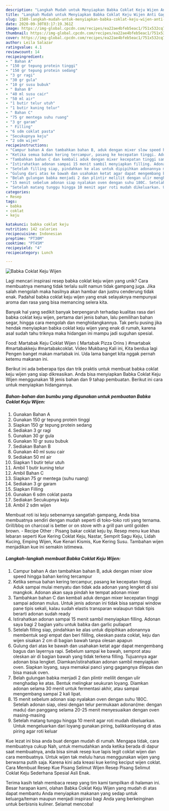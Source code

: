 ```yaml
---
description: "Langkah Mudah untuk Menyiapkan Babka Coklat Keju Wijen Anti Gagal"
title: "Langkah Mudah untuk Menyiapkan Babka Coklat Keju Wijen Anti Gagal"
slug: 1580-langkah-mudah-untuk-menyiapkan-babka-coklat-keju-wijen-anti-gagal
date: 2020-09-30T03:17:19.361Z
image: https://img-global.cpcdn.com/recipes/ea22ae4bfeb5eac1/751x532cq70/babka-coklat-keju-wijen-foto-resep-utama.jpg
thumbnail: https://img-global.cpcdn.com/recipes/ea22ae4bfeb5eac1/751x532cq70/babka-coklat-keju-wijen-foto-resep-utama.jpg
cover: https://img-global.cpcdn.com/recipes/ea22ae4bfeb5eac1/751x532cq70/babka-coklat-keju-wijen-foto-resep-utama.jpg
author: Leila Salazar
ratingvalue: 4.1
reviewcount: 14
recipeingredient:
- " Bahan A"
- "150 gr tepung protein tinggi"
- "150 gr tepung protein sedang"
- "3 gr ragi"
- "30 gr gula"
- "10 gr susu bubuk"
- " Bahan B"
- "40 ml susu cair"
- "50 ml air"
- "1 butir telur utuh"
- "1 butir kuning telur"
- " Bahan C"
- "75 gr mentega suhu ruang"
- "3 gr garam"
- " Filling"
- "6 sdm coklat pasta"
- "Secukupnya keju"
- "2 sdm wijen"
recipeinstructions:
- "Campur bahan A dan tambahkan bahan B, aduk dengan mixer slow speed hingga bahan kering tercampur"
- "Ketika semua bahan kering tercampur, pasang ke kecepatan tinggi. Aduk sampai mulai menyatu dan tidak ada adonan yang lengket di sisi mangkok. Adonan akan saya pindah ke tempat adonan mixer"
- "Tambahkan bahan C dan kembali aduk dengan mixer kecepatan tinggi sampai adonan mulus. Untuk jenis adonan ini tidak bisa sampai window pane tipis sekali, kalau sudah elastis transparan walaupun tidak tipis berarti adonan sudah ready"
- "Istirahatkan adonan sampai 15 menit sambil menyiapkan filling. Adonan saya bagi 2 bagian yaitu untuk babka dan garlic pullapart"
- "Setelah filling siap, pindahkan ke alas untuk dipipihkan adonannya membentuk segi empat dan beri filillng, okeskan pasta coklat, keju dan wijen sisakan 2 cm di bagian bawah tanpa olesan apapun"
- "Gulung dari atas ke bawah dan usahakan ketat agar dapat mengembang bagus dan layernya rapi. Sebelum sampai ke bawah, semprot atau oleskan air di bagian bawah yang tidak terkena filling. Tujuannya agar adonan bisa lengket. Diamkan/istirahatkan adonan sambil menyiapkan oven. Siapkan loyang, saya memakai panci yang gagangnya dilepas dan bisa masuk oven."
- "Belah gulungan babka menjadi 2 dan plintir melilit dengan ulir menghadap ke atas. Bentuk melingkar seukuran loyang. Diamkan adonan selama 30 menit untuk fermentasi akhir, atau sampai mengembang sampai 2 kali lipat."
- "15 menit sebelum adonan siap nyalakan oven dengan suhu 180C. Setelah adonan siap, olesi dengan telur permukaan adonan(me: dengan madu) dan panggang selama 20-25 menit menyesuaikan dengan oven masing-masing"
- "Setelah matang tunggu hingga 10 menit agar roti mudah dikeluarkan. Untuk mengeluarkan dari loyang gunakan piring, balikkanloyang di atas piring agar roti keluar"
categories:
- Resep
tags:
- babka
- coklat
- keju

katakunci: babka coklat keju 
nutrition: 142 calories
recipecuisine: Indonesian
preptime: "PT30M"
cooktime: "PT45M"
recipeyield: "4"
recipecategory: Lunch

---
```



![Babka Coklat Keju Wijen](https://img-global.cpcdn.com/recipes/ea22ae4bfeb5eac1/751x532cq70/babka-coklat-keju-wijen-foto-resep-utama.jpg)

Lagi mencari inspirasi resep babka coklat keju wijen yang unik? Cara membuatnya memang tidak terlalu sulit namun tidak gampang juga. Jika salah mengolah maka hasilnya akan hambar dan justru cenderung tidak enak. Padahal babka coklat keju wijen yang enak selayaknya mempunyai aroma dan rasa yang bisa memancing selera kita.

Banyak hal yang sedikit banyak berpengaruh terhadap kualitas rasa dari babka coklat keju wijen, pertama dari jenis bahan, lalu pemilihan bahan segar, hingga cara mengolah dan menghidangkannya. Tak perlu pusing jika hendak menyiapkan babka coklat keju wijen yang enak di rumah, karena asal sudah tahu triknya maka hidangan ini mampu jadi suguhan spesial.

Food: Martabak Keju Coklat Wijen ( Martabak Pizza Orins ) #martabak #martabakkeju #martabakcoklat. Video Mukbang Kali ini, Kita berdua lagi Pengen banget makan martabak ini. Uda lama banget kita nggak pernah ketemu makanan ini.


Berikut ini ada beberapa tips dan trik praktis untuk membuat babka coklat keju wijen yang siap dikreasikan. Anda bisa menyiapkan Babka Coklat Keju Wijen menggunakan 18 jenis bahan dan 9 tahap pembuatan. Berikut ini cara untuk menyiapkan hidangannya.

<!--inarticleads1-->

##### Bahan-bahan dan bumbu yang digunakan untuk pembuatan Babka Coklat Keju Wijen:

1. Gunakan  Bahan A
1. Gunakan 150 gr tepung protein tinggi
1. Siapkan 150 gr tepung protein sedang
1. Sediakan 3 gr ragi
1. Gunakan 30 gr gula
1. Gunakan 10 gr susu bubuk
1. Sediakan  Bahan B
1. Gunakan 40 ml susu cair
1. Sediakan 50 ml air
1. Siapkan 1 butir telur utuh
1. Ambil 1 butir kuning telur
1. Ambil  Bahan C
1. Siapkan 75 gr mentega (suhu ruang)
1. Sediakan 3 gr garam
1. Siapkan  Filling
1. Gunakan 6 sdm coklat pasta
1. Sediakan Secukupnya keju
1. Ambil 2 sdm wijen


Membuat roti isi keju sebenarnya sangatlah gampang, Anda bisa membuatnya sendiri dengan mudah seperti di toko-toko roti yang ternama. Grill/bbq on charcoal is better or on stove with a grill pan until golden brown. - Recipe Other : Pisang bakar coklat keju by. Resep menu kue khas lebaran seperti Kue Kering Coklat Keju, Nastar, Semprit Sagu Keju, Lidah Kucing, Emping Wijen, Kue Kenari Kismis, Kue Kering Susu. Tambahan wijen menjadikan kue ini semakin istimewa. 

<!--inarticleads2-->

##### Langkah-langkah membuat Babka Coklat Keju Wijen:

1. Campur bahan A dan tambahkan bahan B, aduk dengan mixer slow speed hingga bahan kering tercampur
1. Ketika semua bahan kering tercampur, pasang ke kecepatan tinggi. Aduk sampai mulai menyatu dan tidak ada adonan yang lengket di sisi mangkok. Adonan akan saya pindah ke tempat adonan mixer
1. Tambahkan bahan C dan kembali aduk dengan mixer kecepatan tinggi sampai adonan mulus. Untuk jenis adonan ini tidak bisa sampai window pane tipis sekali, kalau sudah elastis transparan walaupun tidak tipis berarti adonan sudah ready
1. Istirahatkan adonan sampai 15 menit sambil menyiapkan filling. Adonan saya bagi 2 bagian yaitu untuk babka dan garlic pullapart
1. Setelah filling siap, pindahkan ke alas untuk dipipihkan adonannya membentuk segi empat dan beri filillng, okeskan pasta coklat, keju dan wijen sisakan 2 cm di bagian bawah tanpa olesan apapun
1. Gulung dari atas ke bawah dan usahakan ketat agar dapat mengembang bagus dan layernya rapi. Sebelum sampai ke bawah, semprot atau oleskan air di bagian bawah yang tidak terkena filling. Tujuannya agar adonan bisa lengket. Diamkan/istirahatkan adonan sambil menyiapkan oven. Siapkan loyang, saya memakai panci yang gagangnya dilepas dan bisa masuk oven.
1. Belah gulungan babka menjadi 2 dan plintir melilit dengan ulir menghadap ke atas. Bentuk melingkar seukuran loyang. Diamkan adonan selama 30 menit untuk fermentasi akhir, atau sampai mengembang sampai 2 kali lipat.
1. 15 menit sebelum adonan siap nyalakan oven dengan suhu 180C. Setelah adonan siap, olesi dengan telur permukaan adonan(me: dengan madu) dan panggang selama 20-25 menit menyesuaikan dengan oven masing-masing
1. Setelah matang tunggu hingga 10 menit agar roti mudah dikeluarkan. Untuk mengeluarkan dari loyang gunakan piring, balikkanloyang di atas piring agar roti keluar


Kue lezat ini bisa anda buat dengan mudah di rumah. Mengapa tidak, cara membuatnya cukup Nah, untuk memudahkan anda ketika berada di dapur saat membuatnya, anda bisa simak resep kue lapis legit coklat wijen dan cara membuatnya. Untuk wijen tak melulu harus menggunakan wijen yang berwarna putih saja. Karena kini ada kreasi kue kering keciput wijen coklat. Cara Membuat Resep Kue Pisang Selimut Wijen  Resep Pisang Selimut Coklat Keju Sederhana Spesial Asli Enak. 

Terima kasih telah membaca resep yang tim kami tampilkan di halaman ini. Besar harapan kami, olahan Babka Coklat Keju Wijen yang mudah di atas dapat membantu Anda menyiapkan makanan yang sedap untuk keluarga/teman maupun menjadi inspirasi bagi Anda yang berkeinginan untuk berbisnis kuliner. Selamat mencoba!
